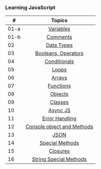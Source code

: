 ### Learning JavaScript

| #     |                                                                       Topics                                                                        |
| ----- | :-------------------------------------------------------------------------------------------------------------------------------------------------: |
| 01-a  |                                            [Variables](./variables.md)                                                                              |
| 01-b  |                                            [Comments](./comments.md)                                                                                |
| 02    |                                            [Data Types](./data-type.md)                                                                             |
| 03    |                                            [Booleans, Operators](./operators.md)                                                                    |
| 04    |                                            [Conditionals](./Conditionals.md)                                                                        |
| 05    |                                            [Loops](./Loops.md)                                                                                      |  
| 06    |                                            [Arrays](./arrays.md)                                                                                    |
| 07    |                                            [Functions](./functions.md)                                                                              |
| 08    |                                            [Objects](./objects.md)                                                                                  |
| 09    |                                            [Classes](./classes.md)                                                                                  |
| 10    |                                            [Async JS](./asyncjs.md)                                                                                 |
| 11    |                                            [Error Handling](./error-handling.md)                                                                    |
| 12    |                                            [Console object and Methods](./console.md)                                                               |
| 13    |                                            [JSON](./Json.md)                                                                                        |  
| 14    |                                            [Special Methods](./specialMethods.md)                                                                   |
| 15    |                                            [Closures](./closures.md)                                                                   |
| 16    |                                            [String Special Methods](./stringMethods.md)                                                                   |
